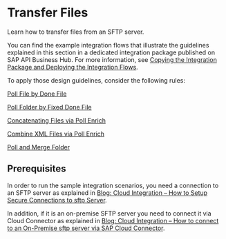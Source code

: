 <!-- loio9bda7534eb3344ffae680ce75233c35c -->

# Transfer Files

Learn how to transfer files from an SFTP server.

You can find the example integration flows that illustrate the guidelines explained in this section in a dedicated integration package published on SAP API Business Hub. For more information, see [Copying the Integration Package and Deploying the Integration Flows](copying-the-integration-package-and-deploying-the-integration-flows-2cb1d31.md).

To apply those design guidelines, consider the following rules:

[Poll File by Done File](poll-file-by-done-file-800de6e.md)

[Poll Folder by Fixed Done File](poll-folder-by-fixed-done-file-0041751.md)

[Concatenating Files via Poll Enrich](concatenating-files-via-poll-enrich-694a60b.md)

[Combine XML Files via Poll Enrich](combine-xml-files-via-poll-enrich-7b97105.md)

[Poll and Merge Folder](poll-and-merge-folder-497bf08.md)



<a name="loio9bda7534eb3344ffae680ce75233c35c__section_nmz_zz5_rrb"/>

## Prerequisites

In order to run the sample integration scenarios, you need a connection to an SFTP server as explained in [Blog: Cloud Integration – How to Setup Secure Connections to sftp Server](https://blogs.sap.com/2017/08/03/cloud-integration-how-to-setup-secure-connection-to-sftp-server/).

In addition, if it is an on-premise SFTP server you need to connect it via Cloud Connector as explained in [Blog: Cloud Integration – How to connect to an On-Premise sftp server via SAP Cloud Connector](https://blogs.sap.com/2018/11/16/cloud-integration-how-to-connect-to-an-on-premise-sftp-server-via-cloud-connector/).

